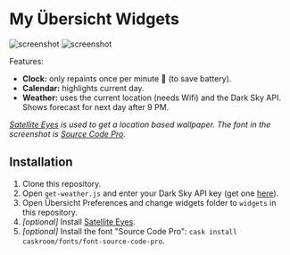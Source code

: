 # My Übersicht Widgets

![screenshot](https://simonhaenisch.com/assets/desktop-auckland.jpg)
![screenshot](https://simonhaenisch.com/assets/desktop-sydney.jpg)

Features:

* **Clock:** only repaints once per minute 💪 (to save battery).
* **Calendar:** highlights current day.
* **Weather:** uses the current location (needs Wifi) and the Dark Sky API. Shows forecast for next day after 9 PM.

_[Satellite Eyes](https://github.com/tomtaylor/satellite-eyes) is used to get a location based wallpaper. The font in the screenshot is [Source Code Pro](https://github.com/adobe-fonts/source-code-pro)._

## Installation

1. Clone this repository.
2. Open `get-weather.js` and enter your Dark Sky API key (get one [here](https://darksky.net/dev)).
3. Open Übersicht Preferences and change widgets folder to `widgets` in this repository.
4. _[optional]_ Install [Satellite Eyes](http://satelliteeyes.tomtaylor.co.uk/).
5. _[optional]_ Install the font "Source Code Pro": `cask install caskroom/fonts/font-source-code-pro`.

